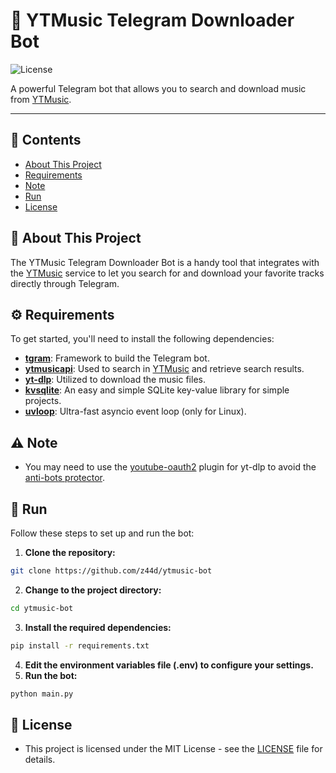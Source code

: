 # 🎵 YTMusic Telegram Downloader Bot

![License](https://img.shields.io/github/license/z44d/ytmusic-bot)

A powerful Telegram bot that allows you to search and download music from [YTMusic](https://music.youtube.com).

---

## 📖 Contents
- [About This Project](#about-this-project)
- [Requirements](#requirements)
- [Note](#note)
- [Run](#run)
- [License](#license)

## 📝 About This Project

The YTMusic Telegram Downloader Bot is a handy tool that integrates with the [YTMusic](https://music.youtube.com) service to let you search for and download your favorite tracks directly through Telegram.

## ⚙️ Requirements

To get started, you'll need to install the following dependencies:

- **[tgram](https://github.com/z44d/tgram)**: Framework to build the Telegram bot.
- **[ytmusicapi](https://github.com/sigma67/ytmusicapi)**: Used to search in [YTMusic](https://music.youtube.com) and retrieve search results.
- **[yt-dlp](https://github.com/yt-dlp/yt-dlp)**: Utilized to download the music files.
- **[kvsqlite](https://github.com/AYMENJD/Kvsqlite)**: An easy and simple SQLite key-value library for simple projects.
- **[uvloop](https://github.com/MagicStack/uvloop)**: Ultra-fast asyncio event loop (only for Linux).

## ⚠️ Note

- You may need to use the [youtube-oauth2](https://github.com/coletdjnz/yt-dlp-youtube-oauth2) plugin for yt-dlp to avoid the [anti-bots protector](https://github.com/yt-dlp/yt-dlp/issues/10128).

## 🚀 Run

Follow these steps to set up and run the bot:

1. **Clone the repository:**
```bash
git clone https://github.com/z44d/ytmusic-bot
```
2. **Change to the project directory:**
```bash
cd ytmusic-bot
```
3. **Install the required dependencies:**
```bash
pip install -r requirements.txt
```
4. **Edit the environment variables file (.env) to configure your settings.**
5. **Run the bot:**
```bash
python main.py
```

## 📜 License
- This project is licensed under the MIT License - see the [LICENSE](https://github.com/z44d/ytmusic-bot/blob/main/LICENSE) file for details.